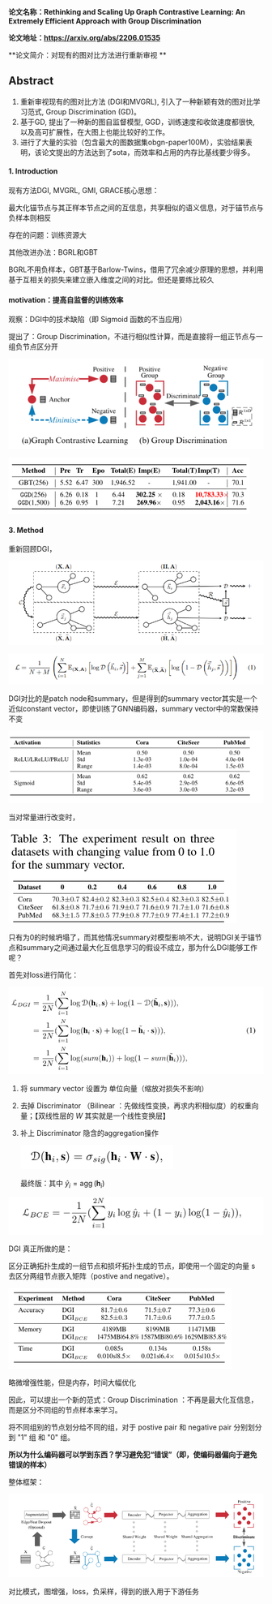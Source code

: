 **论文名称：Rethinking and Scaling Up Graph Contrastive Learning: An Extremely Efficient Approach with Group Discrimination**

**论文地址：https://arxiv.org/abs/2206.01535**

**论文简介：对现有的图对比方法进行重新审视 **

## Abstract

1. 重新审视现有的图对比方法 (DGI和MVGRL), 引入了一种新颖有效的图对比学习范式, Group Discrimination (GD)。
2. 基于GD, 提出了一种新的图自监督模型, GGD，训练速度和收敛速度都很快, 以及高可扩展性，在大图上也能比较好的工作。
3. 进行了大量的实验（包含最大的图数据集obgn-paper100M），实验结果表明，该论文提出的方法达到了sota，而效率和占用的内存比基线要少得多。





#### 1. Introduction

现有方法DGI, MVGRL, GMI, GRACE核心思想：

最大化锚节点与其正样本节点之间的互信息，共享相似的语义信息，对于锚节点与负样本则相反

存在的问题：训练资源大

其他改进办法：BGRL和GBT

BGRL不用负样本，GBT基于Barlow-Twins，借用了冗余减少原理的思想，并利用基于互相关的损失来建立嵌入维度之间的对比。但还是要练比较久

#### **motivation：提高自监督的训练效率**

观察：DGI中的技术缺陷（即 Sigmoid 函数的不当应用）

提出了：Group Discrimination，不进行相似性计算，而是直接将一组正节点与一组负节点区分开

![image-20221129214818005](./typoraimg/image-20221129214818005.png)

![image-20221129214926487](./typoraimg/image-20221129214926487.png)



#### 3. Method

重新回顾DGI，

![image-20221129215631511](./typoraimg/image-20221129215631511.png)

![image-20221129215511972](./typoraimg/image-20221129215511972.png)

DGI对比的是patch node和summary，但是得到的summary vector其实是一个近似constant vector，即使训练了GNN编码器，summary vector中的常数保持不变

![image-20221129220126569](./typoraimg/image-20221129220126569.png)

当对常量进行改变时，

![image-20221129220308078](./typoraimg/image-20221129220308078.png)

只有为0的时候坍塌了，而其他情况summary对模型影响不大，说明DGI关于锚节点和summary之间通过最大化互信息学习的假设不成立，那为什么DGI能够工作呢？

首先对loss进行简化：

![image-20221129220555764](./typoraimg/image-20221129220555764.png)

1. 将 summary vector 设置为 单位向量（缩放对损失不影响）

2. 去掉 Discriminator （Bilinear ：先做线性变换，再求内积相似度）的权重向量；【双线性层的 $W$ 其实就是一个线性变换层】

3. 补上 Discriminator 隐含的aggregation操作

   ![image-20221129220948481](./typoraimg/image-20221129220948481-1669784902495.png)

   最终版：其中 $\hat{y}_i=\operatorname{agg}\left(\mathbf{h}_i\right)$

![image-20221129221513694](./typoraimg/image-20221129221513694.png)



DGI 真正所做的是：

区分正确拓扑生成的一组节点和损坏拓扑生成的节点，即使用一个固定的向量 s 去区分两组节点嵌入矩阵（postive and negative）。

![image-20221129221746218](./typoraimg/image-20221129221746218.png)

略微增强性能，但是内存，时间大幅优化

因此，可以提出一个新的范式：Group Discrimination ：不再是最大化互信息，而是区分不同组的节点样本来学习。

将不同组别的节点划分给不同的组，对于 postive pair 和 negative pair 分别划分到 "1" 组 和 "0" 组。

**所以为什么编码器可以学到东西？学习避免犯“错误”（即，使编码器偏向于避免错误的样本）**



整体框架：

![image-20221129222225189](./typoraimg/image-20221129222225189.png)

对比模式，图增强，loss，负采样，得到的嵌入用于下游任务	